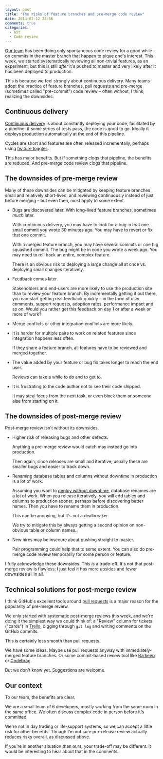 ```yaml
---
layout: post
title: "The risks of feature branches and pre-merge code review"
date: 2014-02-12 23:56
comments: true
categories:
  - Git
  - Code review
---
```


[Our team](http://barsoom.se) has been doing only spontaneous code review for a good while – on commits in the master branch that happen to pique one's interest. This week, we started systematically reviewing all non-trivial features, as an experiment, but this is still *after* it's pushed to master and very likely after it has been deployed to production.

This is because we feel strongly about continuous delivery. Many teams adopt the practice of feature branches, pull requests and pre-merge (sometimes called "pre-commit") code review – often without, I think, realizing the downsides.


## Continuous delivery

[Continuous delivery](http://en.wikipedia.org/wiki/Continuous_delivery) is about constantly deploying your code, facilitated by a pipeline: if some series of tests pass, the code is good to go. Ideally it deploys production automatically at the end of this pipeline.

Cycles are short and features are often released incrementally, perhaps using [feature toggles](http://en.wikipedia.org/wiki/Feature_toggle).

This has major benefits. But if something clogs that pipeline, the benefits are reduced. And pre-merge code review clogs that pipeline.


## The downsides of pre-merge review

Many of these downsides can be mitigated by keeping feature branches small and relatively short-lived, and reviewing continuously instead of just before merging – but even then, most apply to some extent.

* Bugs are discovered later. With long-lived feature branches, sometimes *much* later.

  With continuous delivery, you may have to look for a bug in that one small commit you wrote 30 minutes ago. You may have to revert or fix that one commit.

  With a merged feature branch, you may have several commits or one big squashed commit. The bug might be in code you wrote a week ago. You may need to roll back an entire, complex feature.

  There is an obvious risk to deploying a large change all at once vs. deploying small changes iteratively.

* Feedback comes later.

  Stakeholders and end-users are more likely to use the production site than to review your feature branch. By incrementally getting it out there, you can start getting real feedback quickly – in the form of user comments, support requests, adoption rates, performance impact and so on. Would you rather get this feedback on day 1 or after a week or more of work?

* Merge conflicts or other integration conflicts are more likely.

* It is harder for multiple pairs to work on related features since integration happens less often.

  If they share a feature branch, all features have to be reviewed and merged together.

* The value added by your feature or bug fix takes longer to reach the end user.

  Reviews can take a while to do and to get to.

* It is frustrating to the code author not to see their code shipped.

  It may steal focus from the next task, or even block them or someone else from starting on it.


## The downsides of post-merge review

Post-merge review isn't without its downsides.

* Higher risk of releasing bugs and other defects.

  Anything a pre-merge review would catch may instead go into production.

  Then again, since releases are small and iterative, usually these are smaller bugs and easier to track down.

* Renaming database tables and columns without downtime in production is a lot of work.

  Assuming you want to [deploy without downtime](https://github.com/barsoom/devbook/tree/master/deploy_without_downtime), database renames are a lot of work. When you release iteratively, you will add tables and columns to production sooner, perhaps before discovering better names. Then you have to rename them in production.

  This can be annoying, but it's not a dealbreaker.

  We try to mitigate this by always getting a second opinion on non-obvious table or column names.

* New hires may be insecure about pushing straight to master.

  Pair programming could help that to some extent. You can also do pre-merge code review temporarily for some person or feature.

I fully acknowledge these downsides. This *is* a trade-off. It's not that post-merge review is flawless; I just feel it has more upsides and fewer downsides all in all.


## Technical solutions for post-merge review

I think GitHub's excellent tools around [pull requests](https://help.github.com/articles/using-pull-requests) is a major reason for the popularity of pre-merge review.

We only started with systematic post-merge reviews this week, and we're doing it the simplest way we could think of: a "Review" column for tickets ("cards") in [Trello](http://trello.com), digging through `git log` and writing comments on the GitHub commits.

This is certainly less smooth than pull requests.

We have some ideas. Maybe use pull requests anyway with immediately-merged feature branches. Or some commit-based review tool like [Barkeep](http://getbarkeep.org/) or [Codebrag](http://codebrag.com).

But we don't know yet. Suggestions are welcome.


## Our context

To our team, the benefits are clear.

We are a small team of 6 developers, mostly working from the same room in the same office. We often discuss complex code in person before it's committed.

We're not in day trading or life-support systems, so we can accept a little risk for other benefits. Though I'm not sure pre-release review actually reduces risks overall, as discussed above.

If you're in another situation than ours, your trade-off may be different. It would be interesting to hear about that in the comments.

